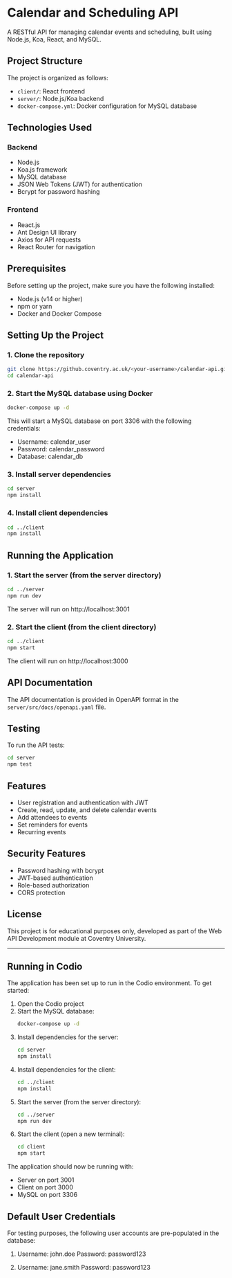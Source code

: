 # Calendar and Scheduling API

A RESTful API for managing calendar events and scheduling, built using Node.js, Koa, React, and MySQL.

## Project Structure

The project is organized as follows:

- `client/`: React frontend
- `server/`: Node.js/Koa backend
- `docker-compose.yml`: Docker configuration for MySQL database

## Technologies Used

### Backend

- Node.js
- Koa.js framework
- MySQL database
- JSON Web Tokens (JWT) for authentication
- Bcrypt for password hashing

### Frontend

- React.js
- Ant Design UI library
- Axios for API requests
- React Router for navigation

## Prerequisites

Before setting up the project, make sure you have the following installed:

- Node.js (v14 or higher)
- npm or yarn
- Docker and Docker Compose

## Setting Up the Project

### 1. Clone the repository

```bash
git clone https://github.coventry.ac.uk/<your-username>/calendar-api.git
cd calendar-api
```

### 2. Start the MySQL database using Docker

```bash
docker-compose up -d
```

This will start a MySQL database on port 3306 with the following credentials:
- Username: calendar_user
- Password: calendar_password
- Database: calendar_db

### 3. Install server dependencies

```bash
cd server
npm install
```

### 4. Install client dependencies

```bash
cd ../client
npm install
```

## Running the Application

### 1. Start the server (from the server directory)

```bash
cd ../server
npm run dev
```

The server will run on http://localhost:3001

### 2. Start the client (from the client directory)

```bash
cd ../client
npm start
```

The client will run on http://localhost:3000

## API Documentation

The API documentation is provided in OpenAPI format in the `server/src/docs/openapi.yaml` file.

## Testing

To run the API tests:

```bash
cd server
npm test
```

## Features

- User registration and authentication with JWT
- Create, read, update, and delete calendar events
- Add attendees to events
- Set reminders for events
- Recurring events

## Security Features

- Password hashing with bcrypt
- JWT-based authentication
- Role-based authorization
- CORS protection

## License

This project is for educational purposes only, developed as part of the Web API Development module at Coventry University.

---

## Running in Codio

The application has been set up to run in the Codio environment. To get started:

1. Open the Codio project
2. Start the MySQL database:
   ```bash
   docker-compose up -d
   ```
3. Install dependencies for the server:
   ```bash
   cd server
   npm install
   ```
4. Install dependencies for the client:
   ```bash
   cd ../client
   npm install
   ```
5. Start the server (from the server directory):
   ```bash
   cd ../server
   npm run dev
   ```
6. Start the client (open a new terminal):
   ```bash
   cd client
   npm start
   ```

The application should now be running with:
- Server on port 3001
- Client on port 3000
- MySQL on port 3306

## Default User Credentials

For testing purposes, the following user accounts are pre-populated in the database:

1. Username: john.doe
   Password: password123

2. Username: jane.smith
   Password: password123
